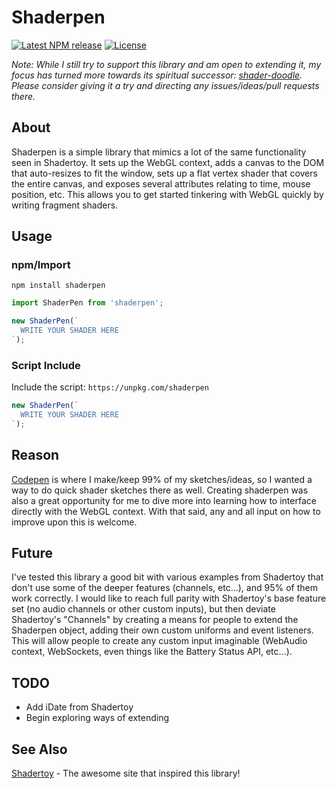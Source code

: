 # Shaderpen

[![Latest NPM release][npm-badge]][npm-badge-url]
[![License][license-badge]][license-badge-url]

_Note: While I still try to support this library and am open to extending it, my focus has turned more towards its spiritual successor: [shader-doodle](https://github.com/halvves/shader-doodle). Please consider giving it a try and directing any issues/ideas/pull requests there._

## About

Shaderpen is a simple library that mimics a lot of the same functionality seen in Shadertoy. It sets up the WebGL context, adds a canvas to the DOM that auto-resizes to fit the window, sets up a flat vertex shader that covers the entire canvas, and exposes several attributes relating to time, mouse position, etc. This allows you to get started tinkering with WebGL quickly by writing fragment shaders.

## Usage

### npm/Import

`npm install shaderpen`

```javascript
import ShaderPen from 'shaderpen';

new ShaderPen(`
  WRITE YOUR SHADER HERE
`);
```

### Script Include

Include the script: `https://unpkg.com/shaderpen`

```javascript
new ShaderPen(`
  WRITE YOUR SHADER HERE
`);
```

## Reason

[Codepen](https://codepen.io/) is where I make/keep 99% of my sketches/ideas, so I wanted a way to do quick shader sketches there as well. Creating shaderpen was also a great opportunity for me to dive more into learning how to interface directly with the WebGL context. With that said, any and all input on how to improve upon this is welcome.

## Future

I've tested this library a good bit with various examples from Shadertoy that don't use some of the deeper features (channels, etc...), and 95% of them work correctly. I would like to reach full parity with Shadertoy's base feature set (no audio channels or other custom inputs), but then deviate Shadertoy's "Channels" by creating a means for people to extend the Shaderpen object, adding their own custom uniforms and event listeners. This will allow people to create any custom input imaginable (WebAudio context, WebSockets, even things like the Battery Status API, etc...).

## TODO

* Add iDate from Shadertoy
* Begin exploring ways of extending


## See Also

[Shadertoy](https://www.shadertoy.com/) - The awesome site that inspired this library!

[npm-badge]: https://img.shields.io/npm/v/shaderpen.svg
[npm-badge-url]: https://www.npmjs.com/package/shaderpen
[license-badge]: https://img.shields.io/npm/l/shaderpen.svg
[license-badge-url]: ./LICENSE
